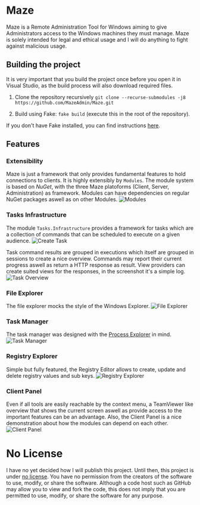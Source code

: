 # Maze
Maze is a Remote Administration Tool for Windows aiming to give Administrators access to the Windows machines they must manage. Maze is solely intended for legal and ethical usage and I will do anything to fight against malicious usage.

## Building the project
It is very important that you build the project once before you open it in Visual Studio, as the build process will also download required files.
1. Clone the repository recursively
`git clone --recurse-submodules -j8 https://github.com/MazeAdmin/Maze.git`

2. Build using Fake: `fake build` (execute this in the root of the repository).

If you don't have Fake installed, you can find instructions [here](https://fake.build/fake-gettingstarted.html#Install-FAKE).

## Features
### Extensibility
Maze is just a framework that only provides fundamental features to hold connections to clients. It is highly extensibly by `Modules`. The module system is based on *NuGet*, with the three Maze platoforms (Client, Server, Administration) as framework. Modules can have dependencies on regular NuGet packages aswell as on other Modules.
![Modules](https://i.imgur.com/fwLzxpC.png)

### Tasks Infrastructure
The module `Tasks.Infrastructure` provides a framework for tasks which are a collection of commands that can be scheduled to execute on a given audience.
![Create Task](https://i.imgur.com/CP6DoQP.png)

Task command results are grouped in executions which itself are grouped in sessions to create a nice overview. Commands may report their current progress aswell as return a HTTP response as result. View providers can create suited views for the responses, in the screenshot it's a simple log.
![Task Overview](https://i.imgur.com/wn33hf1.png)

### File Explorer
The file explorer mocks the style of the Windows Explorer.
![File Explorer](https://i.imgur.com/u0Ym3Z1.png)

### Task Manager
The task manager was designed with the [Process Explorer](https://docs.microsoft.com/en-us/sysinternals/downloads/process-explorer) in mind.
![Task Manager](https://i.imgur.com/32sHISe.png)

### Registry Explorer
Simple but fully featured, the Registry Editor allows to create, update and delete registry values and sub keys.
![Registry Explorer](https://i.imgur.com/QS75WFM.png)

### Client Panel
Even if all tools are easily reachable by the context menu, a TeamViewer like overview that shows the current screen aswell as provide access to the important features can be an advantage. Also, the Client Panel is a nice demonstration about how the modules can depend on each other.
![Client Panel](https://i.imgur.com/75bmzKy.png)

# No License
I have no yet decided how I will publish this project. Until then, this project is under [no license](https://choosealicense.com/no-permission/).
You have no permission from the creators of the software to use, modify, or share the software. Although a code host such as GitHub may allow you to view and fork the code, this does not imply that you are permitted to use, modify, or share the software for any purpose.
